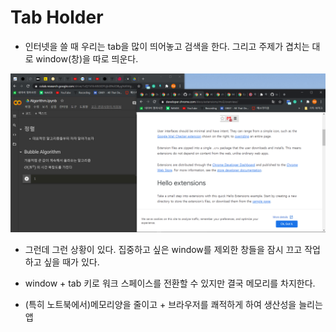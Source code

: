 # Tab Holder 

* 인터넷을 쓸 때 우리는 tab을 많이 띄어놓고 검색을 한다. 그리고 주제가 겹치는 대로 window(창)을 따로 띄운다.

<img src="./images/readme_img/readme.png">

* 그런데 그런 상황이 있다. 집중하고 싶은 window를 제외한 창들을 잠시 끄고 작업하고 싶을 때가 있다. 

* window + tab 키로 워크 스페이스를 전환할 수 있지만 결국 메모리를 차지한다.
  
* (특히 노트북에서)메모리양을 줄이고 + 브라우저를 쾌적하게 하여 생산성을 늘리는 앱